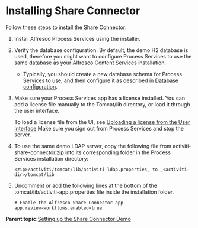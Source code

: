 # Installing Share Connector

Follow these steps to install the Share Connector:

1.  Install Alfresco Process Services using the installer.
2.  Verify the database configuration. By default, the demo H2 database is used, therefore you might want to configure Process Services to use the same database as your Alfresco Content Services installation.
    -   Typically, you should create a new database schema for Process Services to use, and then configure it as described in [Database configuration](databaseConfiguration.md#).

3.  Make sure your Process Services app has a license installed. You can add a license file manually to the Tomcat/lib directory, or load it through the user interface.

    To load a license file from the UI, see [Uploading a license from the User Interface](uploading_a_license_from_the_user_interface_ui.md#) Make sure you sign out from Process Services and stop the server.

4.  To use the same demo LDAP server, copy the following file from activiti-share-connector.zip into its corresponding folder in the Process Services installation directory:

    ```
    <zip>/activiti/tomcat/lib/activiti-ldap.properties_ to _<activiti-dir>/tomcat/lib
    ```

5.  Uncomment or add the following lines at the bottom of the tomcat/lib/activiti-app.properties file inside the installation folder.

    ```
    # Enable the Alfresco Share Connector app
    app.review-workflows.enabled=true
    ```


**Parent topic:**[Setting up the Share Connector Demo](../topics/demo_setup.md)

